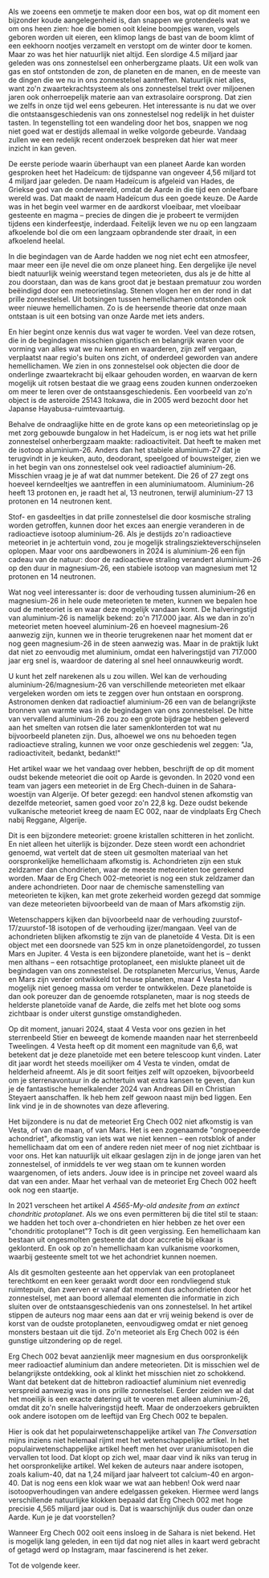 Als we zoeens een ommetje te maken door een bos, wat op dit moment een bijzonder koude aangelegenheid is, dan snappen we grotendeels wat we om ons heen zien: hoe die bomen ooit kleine boompjes waren, vogels geboren worden uit eieren, een klimop langs de bast van de boom klimt of een eekhoorn nootjes verzamelt en verstopt om de winter door te komen. Maar zo was het hier natuurlijk niet altijd. Een slordige 4.5 miljard jaar geleden was ons zonnestelsel een onherbergzame plaats. Uit een wolk van gas en stof ontstonden de zon, de planeten en de manen, en de meeste van de dingen die we nu in ons zonnestelsel aantreffen. Natuurlijk niet alles, want zo'n zwaartekrachtsysteem als ons zonnestelsel trekt over miljoenen jaren ook onherroepelijk materie aan van extrasolaire oorsprong. Dat zien we zelfs in onze tijd wel eens gebeuren. Het interessante is nu dat we over die ontstaansgeschiedenis van ons zonnestelsel nog redelijk in het duister tasten. In tegenstelling tot een wandeling door het bos, snappen we nog niet goed wat er destijds allemaal in welke volgorde gebeurde. Vandaag zullen we een redelijk recent onderzoek bespreken dat hier wat meer inzicht in kan geven.

De eerste periode waarin überhaupt van een planeet Aarde kan worden gesproken heet het Hadeïcum: de tijdspanne van ongeveer 4,56 miljard tot 4 miljard jaar geleden. De naam Hadeïcum is afgeleid van Hades, de Griekse god van de onderwereld, omdat de Aarde in die tijd een onleefbare wereld was. Dat maakt de naam Hadeïcum dus een goede keuze. De Aarde was in het begin veel warmer en de aardkorst vloeibaar, met vloeibaar gesteente en magma – precies de dingen die je probeert te vermijden tijdens een kinderfeestje, inderdaad. Feitelijk leven we nu op een langzaam afkoelende bol die om een langzaam opbrandende ster draait, in een afkoelend heelal.

In die begindagen van de Aarde hadden we nog niet echt een atmosfeer, maar meer een ijle nevel die om onze planeet hing. Een dergelijke ijle nevel biedt natuurlijk weinig weerstand tegen meteorieten, dus als je de hitte al zou doorstaan, dan was de kans groot dat je bestaan prematuur zou worden beëindigd door een meteorietinslag. Stenen vlogen her en der rond in dat prille zonnestelsel. Uit botsingen tussen hemellichamen ontstonden ook weer nieuwe hemellichamen. Zo is de heersende theorie dat onze maan ontstaan is uit een botsing van onze Aarde met iets anders.

En hier begint onze kennis dus wat vager te worden. Veel van deze rotsen, die in de begindagen misschien gigantisch en belangrijk waren voor de vorming van alles wat we nu kennen en waarderen, zijn zelf vergaan, verplaatst naar regio's buiten ons zicht, of onderdeel geworden van andere hemellichamen. We zien in ons zonnestelsel ook objecten die door de onderlinge zwaartekracht bij elkaar gehouden worden, en waarvan de kern mogelijk uit rotsen bestaat die we graag eens zouden kunnen onderzoeken om meer te leren over de ontstaansgeschiedenis. Een voorbeeld van zo'n object is de asteroïde 25143 Itokawa, die in 2005 werd bezocht door het Japanse Hayabusa-ruimtevaartuig.

Behalve de ondraaglijke hitte en de grote kans op een meteorietinslag op je met zorg gebouwde bungalow in het Hadeïcum, is er nog iets wat het prille zonnestelsel onherbergzaam maakte: radioactiviteit. Dat heeft te maken met de isotoop aluminium-26. Anders dan het stabiele aluminium-27 dat je terugvindt in je keuken, auto, deodorant, speelgoed of bouwsteiger, zien we in het begin van ons zonnestelsel ook veel radioactief aluminium-26. Misschien vraag je je af wat dat nummer betekent. Die 26 of 27 zegt ons hoeveel kerndeeltjes we aantreffen in een aluminiumatoom. Aluminium-26 heeft 13 protonen en, je raadt het al, 13 neutronen, terwijl aluminium-27 13 protonen en 14 neutronen kent.

Stof- en gasdeeltjes in dat prille zonnestelsel die door kosmische straling worden getroffen, kunnen door het exces aan energie veranderen in de radioactieve isotoop aluminium-26. Als je destijds zo'n radioactieve meteoriet in je achtertuin vond, zou je mogelijk stralingsziekteverschijnselen oplopen. Maar voor ons aardbewoners in 2024 is aluminium-26 een fijn cadeau van de natuur: door de radioactieve straling verandert aluminium-26 op den duur in magnesium-26, een stabiele isotoop van magnesium met 12 protonen en 14 neutronen.

Wat nog veel interessanter is: door de verhouding tussen aluminium-26 en magnesium-26 in hele oude meteorieten te meten, kunnen we bepalen hoe oud de meteoriet is en waar deze mogelijk vandaan komt. De halveringstijd van aluminium-26 is namelijk bekend: zo'n 717.000 jaar. Als we dan in zo'n meteoriet meten hoeveel aluminium-26 en hoeveel magnesium-26 aanwezig zijn, kunnen we in theorie terugrekenen naar het moment dat er nog geen magnesium-26 in de steen aanwezig was. Maar in de praktijk lukt dat niet zo eenvoudig met aluminium, omdat een halveringstijd van 717.000 jaar erg snel is, waardoor de datering al snel heel onnauwkeurig wordt.

U kunt het zelf narekenen als u zou willen. Wel kan de verhouding aluminium-26/magnesium-26 van verschillende meteorieten met elkaar vergeleken worden om iets te zeggen over hun ontstaan en oorsprong. Astronomen denken dat radioactief aluminium-26 een van de belangrijkste bronnen van warmte was in de begindagen van ons zonnestelsel. De hitte van vervallend aluminium-26 zou zo een grote bijdrage hebben geleverd aan het smelten van rotsen die later samenklonterden tot wat nu bijvoorbeeld planeten zijn. Dus, alhoewel we ons nu behoeden tegen radioactieve straling, kunnen we voor onze geschiedenis wel zeggen: "Ja, radioactiviteit, bedankt, bedankt!"

Het artikel waar we het vandaag over hebben, beschrijft de op dit moment oudst bekende meteoriet die ooit op Aarde is gevonden. In 2020 vond een team van jagers een meteoriet in de Erg Chech-duinen in de Sahara-woestijn van Algerije. Of beter gezegd: een handvol stenen afkomstig van dezelfde meteoriet, samen goed voor zo'n 22,8 kg. Deze oudst bekende vulkanische meteoriet kreeg de naam EC 002, naar de vindplaats Erg Chech nabij Reggane, Algerije.

Dit is een bijzondere meteoriet: groene kristallen schitteren in het zonlicht. En niet alleen het uiterlijk is bijzonder. Deze steen wordt een achondriet genoemd, wat vertelt dat de steen uit gesmolten materiaal van het oorspronkelijke hemellichaam afkomstig is. Achondrieten zijn een stuk zeldzamer dan chondrieten, waar de meeste meteorieten toe gerekend worden. Maar de Erg Chech 002-meteoriet is nog een stuk zeldzamer dan andere achondrieten. Door naar de chemische samenstelling van meteorieten te kijken, kan met grote zekerheid worden gezegd dat sommige van deze meteorieten bijvoorbeeld van de maan of Mars afkomstig zijn.

Wetenschappers kijken dan bijvoorbeeld naar de verhouding zuurstof-17/zuurstof-18 isotopen of de verhouding ijzer/mangaan. Veel van de achondrieten blijken afkomstig te zijn van de planetoïde 4 Vesta. Dit is een object met een doorsnede van 525 km in onze planetoïdengordel, zo tussen Mars en Jupiter. 4 Vesta is een bijzondere planetoïde, want het is – denkt men althans – een rotsachtige protoplaneet, een mislukte planeet uit de begindagen van ons zonnestelsel. De rotsplaneten Mercurius, Venus, Aarde en Mars zijn verder ontwikkeld tot heuse planeten, maar 4 Vesta had mogelijk niet genoeg massa om verder te ontwikkelen. Deze planetoïde is dan ook poreuzer dan de genoemde rotsplaneten, maar is nog steeds de helderste planetoïde vanaf de Aarde, die zelfs met het blote oog soms zichtbaar is onder uiterst gunstige omstandigheden.

Op dit moment, januari 2024, staat 4 Vesta voor ons gezien in het sterrenbeeld Stier en beweegt de komende maanden naar het sterrenbeeld Tweelingen. 4 Vesta heeft op dit moment een magnitude van 6,6, wat betekent dat je deze planetoïde met een betere telescoop kunt vinden. Later dit jaar wordt het steeds moeilijker om 4 Vesta te vinden, omdat de helderheid afneemt. Als je dit soort feitjes zelf wilt opzoeken, bijvoorbeeld om je sterrenavontuur in de achtertuin wat extra kansen te geven, dan kun je de fantastische hemelkalender 2024 van Andreas Dill en Christian Steyaert aanschaffen. Ik heb hem zelf gewoon naast mijn bed liggen. Een link vind je in de shownotes van deze aflevering.

Het bijzondere is nu dat de meteoriet Erg Chech 002 niet afkomstig is van Vesta, of van de maan, of van Mars. Het is een zogenaamde "ongroepeerde achondriet", afkomstig van iets wat we niet kennen – een rotsblok of ander hemellichaam dat om een of andere reden niet meer of nog niet zichtbaar is voor ons. Het kan natuurlijk uit elkaar geslagen zijn in de jonge jaren van het zonnestelsel, of inmiddels te ver weg staan om te kunnen worden waargenomen, of iets anders. Jouw idee is in principe net zoveel waard als dat van een ander. Maar het verhaal van de meteoriet Erg Chech 002 heeft ook nog een staartje.

In 2021 verscheen het artikel *A 4565-My-old andesite from an extinct chondritic protoplanet*. Als we ons even permitteren bij die titel stil te staan: we hadden het toch over a-chondrieten en hier hebben ze het over een "chondritic protoplanet"? Toch is dit geen vergissing. Een hemellichaam kan bestaan uit ongesmolten gesteente dat door accretie bij elkaar is geklonterd. En ook op zo'n hemellichaam kan vulkanisme voorkomen, waarbij gesteente smelt tot we het achondriet kunnen noemen.

Als dit gesmolten gesteente aan het oppervlak van een protoplaneet terechtkomt en een keer geraakt wordt door een rondvliegend stuk ruimtepuin, dan zwerven er vanaf dat moment dus achondrieten door het zonnestelsel, met aan boord allemaal elementen die informatie in zich sluiten over de ontstaansgeschiedenis van ons zonnestelsel. In het artikel stippen de auteurs nog maar eens aan dat er vrij weinig bekend is over de korst van de oudste protoplaneten, eenvoudigweg omdat er niet genoeg monsters bestaan uit die tijd. Zo'n meteoriet als Erg Chech 002 is één gunstige uitzondering op de regel.

Erg Chech 002 bevat aanzienlijk meer magnesium en dus oorspronkelijk meer radioactief aluminium dan andere meteorieten. Dit is misschien wel de belangrijkste ontdekking, ook al klinkt het misschien niet zo schokkend. Want dat betekent dat de hittebron radioactief aluminium niet evenredig verspreid aanwezig was in ons prille zonnestelsel. Eerder zeiden we al dat het moeilijk is een exacte datering uit te voeren met alleen aluminium-26, omdat dit zo'n snelle halveringstijd heeft. Maar de onderzoekers gebruikten ook andere isotopen om de leeftijd van Erg Chech 002 te bepalen.

Hier is ook dat het populairwetenschappelijke artikel van *The Conversation* mijns inziens niet helemaal rijmt met het wetenschappelijke artikel. In het populairwetenschappelijke artikel heeft men het over uraniumisotopen die vervallen tot lood. Dat klopt op zich wel, maar daar vind ik niks van terug in het oorspronkelijke artikel. Wel keken de auteurs naar andere isotopen, zoals kalium-40, dat na 1,24 miljard jaar halveert tot calcium-40 en argon-40. Dat is nog eens een klok waar we wat aan hebben! Ook werd naar isotoopverhoudingen van andere edelgassen gekeken. Hiermee werd langs verschillende natuurlijke klokken bepaald dat Erg Chech 002 met hoge precisie 4,565 miljard jaar oud is. Dat is waarschijnlijk dus ouder dan onze Aarde. Kun je je dat voorstellen?

Wanneer Erg Chech 002 ooit eens insloeg in de Sahara is niet bekend. Het is mogelijk lang geleden, in een tijd dat nog niet alles in kaart werd gebracht of getagd werd op Instagram, maar fascinerend is het zeker.

Tot de volgende keer.